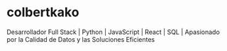 # colbertkako
Desarrollador Full Stack | Python | JavaScript | React | SQL | Apasionado por la Calidad de Datos y las Soluciones Eficientes

